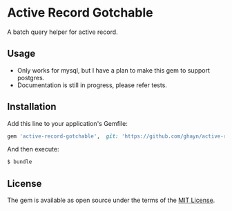 # Active Record Gotchable
A batch query helper for active record.

## Usage
- Only works for mysql, but I have a plan to make this gem to support postgres.
- Documentation is still in progress, please refer tests.

## Installation
Add this line to your application's Gemfile:

```ruby
gem 'active-record-gotchable',  git: 'https://github.com/ghayn/active-record-gotchable.git', branch: 'master'
```

And then execute:
```bash
$ bundle
```

## License
The gem is available as open source under the terms of the [MIT License](https://opensource.org/licenses/MIT).
